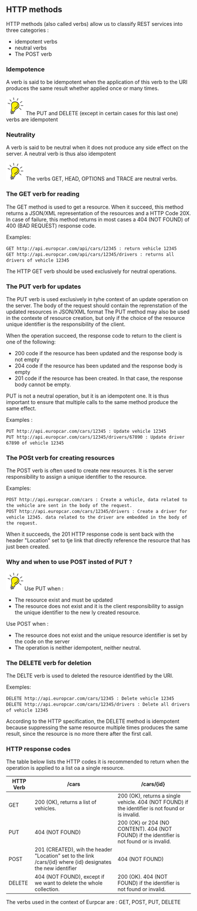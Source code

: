 ## HTTP methods
HTTP methods (also called verbs) allow us to classify REST services into three categories :
- idempotent verbs
- neutral verbs
- The POST verb

### Idempotence
A verb is said to be idempotent when the application of this verb to the URI produces the same result whether applied once or many times.

![Tip](lightbulb1.png) The PUT and DELETE (except in certain cases for this last one) verbs are idempotent


### Neutrality
A verb is said to be neutral when it does not produce any side effect on the server.
A neutral verb is thus also idempotent

![Tip](lightbulb1.png) The verbs GET, HEAD, OPTIONS and TRACE are neutral verbs.

 ### The GET verb for reading
The GET method is used to get a resource. When it succeed, this method returns a JSON/XML representation of the resources and a HTTP Code 20X.
In case of failure, this method returns in most cases a 404 (NOT FOUND) of 400 (BAD REQUEST) response code.

Examples:
```
GET http://api.europcar.com/api/cars/12345 : return vehicle 12345
GET http://api.europcar.com/api/cars/12345/drivers : returns all drivers of vehicle 12345
```

The  HTTP GET verb should be used exclusively for neutral operations.

 ### The PUT verb for updates

 The PUT verb is used exclusively in tyhe context of an update operation on the server. The body of the request should contain the reprenstation of the updated resources in JSON/XML format
The PUT method may also be used in the contexte of resource creation, but only if the choice of the resource unique identifier is the responsibility of the client.

When the operation succeed, the response code to return to the client is one of the following:
- 200 code if the resource has been updated and the response body is not empty
- 204 code if the resource has been updated and the response body is empty
- 201 code if the resource has been created. In that case, the response body cannot be empty.

PUT is not a neutral operation, but it is an idempotent one. It is thus important to ensure that multiple calls to the same method produce the same effect.

Examples :
```
PUT http://api.europcar.com/cars/12345 : Update vehicle 12345
PUT http://api.europcar.com/cars/12345/drivers/67890 : Update driver 67890 of vehicle 12345
```

 ### The POSt verb for creating resources
 The POST verb is often used to create new resources. It is the server responsibility to assign a unique identifier to the resource.
 
Examples:
```
POST http://api.europcar.com/cars : Create a vehicle, data related to the vehicle are sent in the body of the request.
POST http://api.europcar.com/cars/12345/drivers : Create a driver for vehicle 12345. data related to the driver are embedded in the body of the request.
```
When it succeeds, the 201 HTTP response code is sent back with the header "Location" set to tje link that directly reference the resource that has just been created.


 ### Why and when to use POST insted of PUT ?
 ![Tip](lightbulb1.png)Use PUT when :
 - The resource exist and must be updated
 - The resource does not exist and it is the client responsibility to assign the unique identifier to the new ly created resource.

 Use POST when :
 - The resource does not exist and the unique resource identifier is set by the code on the server
 - The operation is neither idempotent, neither neutral.


 ### The DELETE verb for deletion
The DELTE verb is used to deleted the resource identified by the URI.

Exemples:
```
DELETE http://api.europcar.com/cars/12345 : Delete vehicle 12345
DELETE http://api.europcar.com/cars/12345/drivers : Delete all drivers of vehicle 12345
```

According to the HTTP specification, the DELETE method is idempotent because suppressing the same resource multiple times produces the same result, since the resource is no more there after the first call.

### HTTP response codes
The table below lists the HTTP codes it is recommended to return when the operation is applied to a list oa a single resource.

| HTTP Verb | /cars | /cars/{id} |
| -- | -- | -- |
| GET | 200 (OK), returns a list of vehicles.| 200 (OK), returns a single vehicle. 404 (NOT FOUND) if the identifier is not found or is invalid. |
| PUT | 404 (NOT FOUND) | 200 (OK) or 204 (NO CONTENT). 404 (NOT FOUND) if the identifier is not found or is invalid. |
| POST | 201 (CREATED), wih the header "Location" set to the link /cars/{id} where {id} designates the new identifier| 404 (NOT FOUND) |
| DELETE | 404 (NOT FOUND), except if we want to delete the whole collection. | 200 (OK). 404 (NOT FOUND) if the identifier is not found or invalid.   |

The verbs used in the context of Eurpcar are : GET, POST, PUT, DELETE

